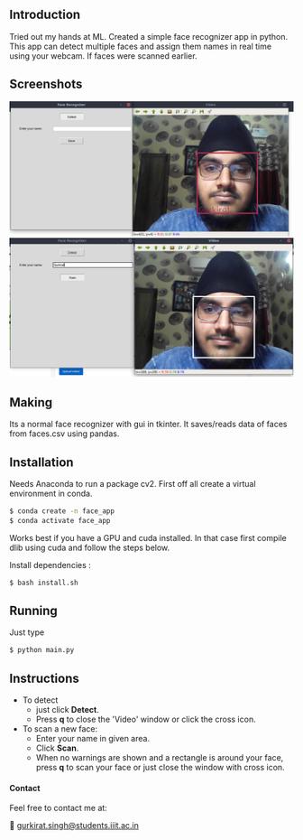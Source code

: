 ## Introduction
Tried out my hands at ML. Created a simple face recognizer app in python.
This app can detect multiple faces and assign them names in real time using your webcam.
If faces were scanned earlier.

## Screenshots
![Detecting](images/img1.png)
![Scanning](images/img2.png)

## Making
Its a normal face recognizer with gui in tkinter. It saves/reads
data of faces from faces.csv using pandas.

## Installation

Needs Anaconda to run a package cv2.
First off all create a virtual environment in conda.

```bash
$ conda create -n face_app
$ conda activate face_app
```

Works best if you have a GPU and cuda installed.
In that case first compile dlib using cuda and follow the steps 
below.

Install dependencies : 
```bash
$ bash install.sh
```

## Running
Just type
```bash
$ python main.py
```

## Instructions
* To detect 
    - just click **Detect**.
    - Press **q** to close the 'Video' window or click the cross icon. 
* To scan a new face:
    - Enter your name in given area.
    - Click **Scan**.
    - When no warnings are shown and a rectangle is around your
    face, press **q** to scan your face or just close the window with cross icon. 
    
#### Contact
Feel free to contact me at:

:email: gurkirat.singh@students.iiit.ac.in